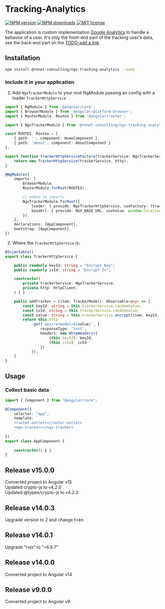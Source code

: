 # Tracking-Analytics

[![NPM version](https://img.shields.io/npm/v/@renet-consulting/ngx-tracking-analytics.svg)](https://www.npmjs.com/package/@renet-consulting/ngx-tracking-analytics) 
[![NPM downloads](https://img.shields.io/npm/dm/@renet-consulting/ngx-tracking-analytics.svg)](https://www.npmjs.com/package/@renet-consulting/ngx-tracking-analytics)
[![MIT license](http://img.shields.io/badge/license-MIT-blue.svg)](LICENSE)

The application is custom implementation [Google Analytics](https://developers.google.com/analytics/devguides/collection/analyticsjs/) to handle a behavior of a user.
It's only the front-end part of the tracking user's data, see the back-end part on the [TODO-add a link](https://google.com).

## Installation

```sh
npm install @renet-consulting/ngx-tracking-analytics --save
```

### Include it in your application
1. Add `NgxTrackerModule` to your root NgModule passing an config with a loader `TrackerHttpService`
```ts
import { NgModule } from '@angular/core';
import { BrowserModule } from '@angular/platform-browser';
import { RouterModule, Routes } from '@angular/router';

import { NgxTrackerModule } from '@renet-consulting/ngx-tracking-analytics';

const ROUTES: Routes = [
    { path: '', component: HomeComponent },
    { path: 'about', component: AboutComponent }
];

export function trackerHttpServiceFactory(trackerService: NgxTrackerService, http: HttpClient): TrackerHttpService {
    return new TrackerHttpService(trackerService, http);
}

@NgModule({
    imports: [
        BrowserModule,
        RouterModule.forRoot(ROUTES),

        // added to imports
        NgxTrackerModule.forRoot({
			loader: { provide: NgxTrackerHttpService, useFactory: (trackerHttpServiceFactory), deps: [NgxTrackerService, HttpClient] },
			baseUrl: { provide: NGX_BASE_URL, useValue: window.location.host },
		}),
    ],
    declarations: [AppComponent],
    bootstrap: [AppComponent],
})
```
2. Where the `TrackerHttpService` is:

```ts
@Injectable()
export class TrackerHttpService {

    public readonly keyId: string = "Encrypt-Key";
    public readonly ivId: string = "Encrypt-Iv";

    constructor(
        private trackerService: NgxTrackerService,
        private http: HttpClient,
    ) { }

    public addTracker = (item: TrackerModel): Observable<any> => {
        const keyId: string = this.trackerService.randomValue;
        const ivId: string = this.trackerService.randomValue;
        const value: string = this.trackerService.encrypt(item, keyId, ivId);
        return this.http
            .get(`api/ra?model=${value}`, {
                responseType: "text",
                headers: new HttpHeaders({
                    [this.keyId]: keyId,
                    [this.ivId]: ivId
                })
            });
    }
}
```

## Usage
### Collect basic data

```ts
import { Component } from "@angular/core";

@Component({
    selector: "app",
    template: `
	<router-outlet></router-outlet>
	<ngx-tracker></ngx-tracker>
	`
})
export class AppComponent {
    
	constructor() { }
}
```

## Release v15.0.0
Converted project to Angular v15
<br>
Updated crypto-js to v4.2.0
<br>
Updated @types/crypto-js to v4.2.2

## Release v14.0.3
Upgrade version to 2 and change t>en

## Release v14.0.1
Upgrade "rxjs" to  "~6.6.7"

## Release v14.0.0
Converted project to Angular v14

## Release v9.0.0
Converted project to Angular v9
